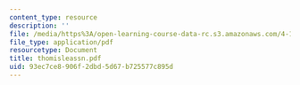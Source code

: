 ```yaml
---
content_type: resource
description: ''
file: /media/https%3A/open-learning-course-data-rc.s3.amazonaws.com/4-131-architectural-design-level-ii-material-essence-the-glass-house-fall-2003/93ec7ce8906f2dbd5d67b725577c895d_thomisleassn.pdf
file_type: application/pdf
resourcetype: Document
title: thomisleassn.pdf
uid: 93ec7ce8-906f-2dbd-5d67-b725577c895d
---
```

